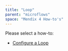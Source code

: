 ```yaml
---
title: "Loop"
parent: "microflows"
space: "Mendix 4 How-to's"
---
```

Please select a how-to:

*   [Configure a Loop](configure-a-loop)
